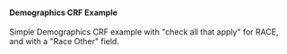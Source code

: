 #### Demographics CRF Example

Simple Demographics CRF example with "check all that apply" for RACE,
and with a "Race Other" field.